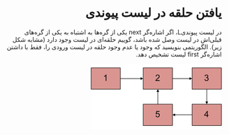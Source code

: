 <div dir="rtl">

# یافتن حلقه در لیست پیوندی

در لیست پیوندیL، اگر اشاره‌گر next یکی از گره‌ها به اشتباه به یکی از گره‌های قبلی‌اش در لیست وصل شده باشد، گوییم حلقه‌ای در لیست وجود دارد (مشابه شکل زیر). الگوریتمی بنویسید که وجود یا عدم وجود حلقه در لیست ورودی را، فقط با داشتن اشاره‌گر first لیست تشخیص دهد.

<img src="Linked-List-Loop.gif">

</div>
